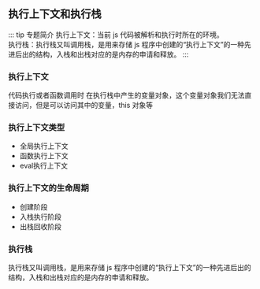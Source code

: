 ## 执行上下文和执行栈
::: tip 专题简介
执行上下文：当前 js 代码被解析和执行时所在的环境。<br/>
执行栈：执行栈又叫调用栈，是用来存储 js 程序中创建的“执行上下文”的一种先进后出的结构，入栈和出栈对应的是内存的申请和释放。
:::
### 执行上下文
代码执行或者函数调用时 在执行栈中产生的变量对象，这个变量对象我们无法直接访问，但是可以访问其中的变量，this 对象等
### 执行上下文类型
- 全局执行上下文
- 函数执行上下文
- eval执行上下文

### 执行上下文的生命周期
- 创建阶段
- 入栈执行阶段
- 出栈回收阶段

### 执行栈
执行栈又叫调用栈，是用来存储 js 程序中创建的“执行上下文”的一种先进后出的结构，入栈和出栈对应的是内存的申请和释放。